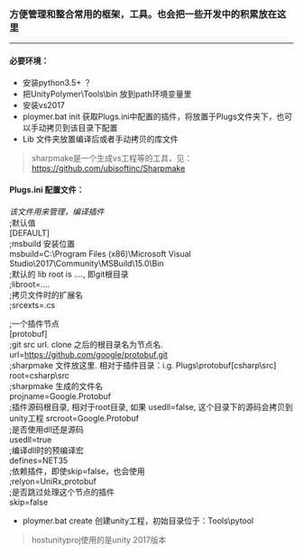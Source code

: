 ### 方便管理和整合常用的框架，工具。也会把一些开发中的积累放在这里
-------------
#### 必要环境：
* 安装python3.5+ ？
* 把UnityPolymer\Tools\bin 放到path环境变量里
* 安装vs2017
* ploymer.bat init 获取Plugs.ini中配置的插件，将放置于Plugs文件夹下，也可以手动拷贝到该目录下配置
* Lib 文件夹放置编译后或者手动拷贝的库文件
> sharpmake是一个生成vs工程等的工具，见：https://github.com/ubisoftinc/Sharpmake


#### Plugs.ini 配置文件：
*该文件用来管理，编译插件*  
;默认值  
[DEFAULT]  
;msbuild 安装位置  
msbuild=C:\Program Files (x86)\Microsoft Visual Studio\2017\Community\MSBuild\15.0\Bin  
;默认的 lib root is ..\.., 即git根目录  
;libroot=..\..  
;拷贝文件时的扩展名  
;srcexts=.cs

;一个插件节点  
[protobuf]  
;git src url. clone 之后的根目录名为节点名.  
url=https://github.com/google/protobuf.git  
;sharpmake 文件放这里. 相对于插件目录：i.g. Plugs\protobuf\[csharp\src]  
root=csharp\src  
;sharpmake 生成的文件名  
projname=Google.Protobuf  
;插件源码根目录, 相对于root目录, 如果 usedll=false,  这个目录下的源码会拷贝到unity工程
srcroot=Google.Protobuf  
;是否使用dll还是源码  
usedll=true  
;编译dll时的预编译宏  
defines=NET35  
;依赖插件，即使skip=false，也会使用  
;relyon=UniRx,protobuf  
;是否跳过处理这个节点的插件  
skip=false  

* ploymer.bat create 创建unity工程，初始目录位于：Tools\pytool
> hostunityproj使用的是unity 2017版本
